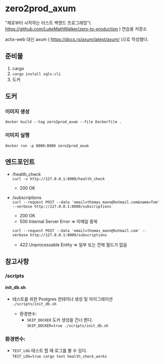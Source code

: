# zero2prod_axum

"제로부터 시작하는 러스트 백엔드 프로그래밍"( https://github.com/LukeMathWalker/zero-to-production ) 연습용 저장소

actix-web 대신 axum ( https://docs.rs/axum/latest/axum/ )으로 작성했다.

## 준비물

1. cargo
1. `cargo install sqlx-cli`
1. 도커

## 도커

### 이미지 생성

`docker build --tag zero2prod_axum --file Dockerfile .`

### 이미지 실행

`docker run -p 8000:8000 zero2prod_axum`

## 엔드포인트

- /health_check  
   `curl -v http://127.0.0.1:8000/health_check`
  - 200 OK
- /subscriptions  
  `curl --request POST --data 'email=thomas_mann@hotmail.com&name=Tom' --verbose http://127.0.0.1:8000/subscriptions`

  - 200 OK
  - 500 Internal Server Error => 이메일 중복

  `curl --request POST --data 'email=thomas_mann@hotmail.com' --verbose http://127.0.0.1:8000/subscriptions`

  - 422 Unprocessable Entity => 일부 또는 전체 필드가 없음

## 참고사항

### /scripts

#### init_db.sh

- 테스트를 위한 Postgres 컨테이너 생성 및 마이그레이션  
  `./scripts/init_db.sh`

  - 환경변수:
    - `SKIP_DOCKER`
      도커 생성을 건너 뛴다.  
       `SKIP_DOCKER=true ./scripts/init_db.sh`

### 환경변수:

- `TEST_LOG`
  테스트 할 때 로그를 볼 수 있다.  
   `TEST_LOG=true cargo test health_check_works`
